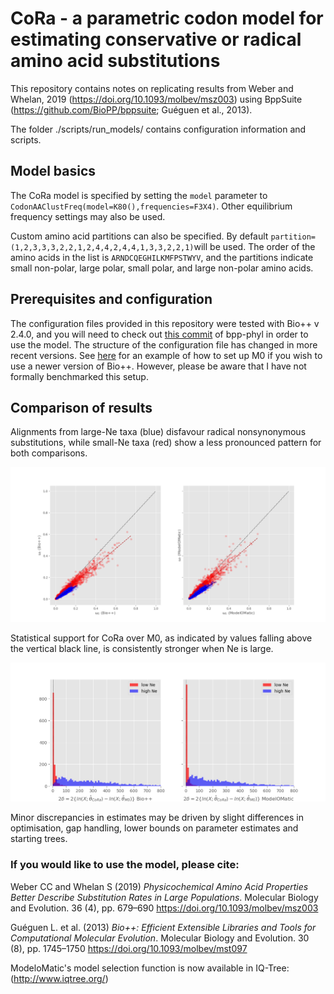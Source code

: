 # CoRa - a parametric codon model for estimating conservative or radical amino acid substitutions

This repository contains notes on replicating results from Weber and Whelan, 2019 (https://doi.org/10.1093/molbev/msz003) using BppSuite (https://github.com/BioPP/bppsuite; Gu&#233;guen et al., 2013).

The folder ./scripts/run_models/ contains configuration information and scripts.

## Model basics

The CoRa model is specified by setting the `model` parameter to `CodonAAClustFreq(model=K80(),frequencies=F3X4)`. Other equilibrium frequency settings may also be used.

Custom amino acid partitions can also be specified. By default `partition=(1,2,3,3,3,2,2,1,2,4,4,2,4,4,1,3,3,2,2,1)`will be used. The order of the amino acids in the list is `ARNDCQEGHILKMFPSTWYV`, and the partitions indicate small non-polar, large polar, small polar, and large non-polar amino acids. 

## Prerequisites and configuration
The configuration files provided in this repository were tested with Bio++ v 2.4.0, and you will need to check out [this commit](https://github.com/BioPP/bpp-phyl/commit/64b6abc67d815ca062a90ed4390d457c83dc534b) of bpp-phyl in order to use the model. The structure of the configuration file has changed in more recent versions. See [here](https://github.com/BioPP/bppsuite/blob/master/Examples/MaximumLikelihood/Codons/M0/ML.bpp) for an example of how to set up M0 if you wish to use a newer version of Bio++. However, please be aware that I have not formally benchmarked this setup. 

## Comparison of results

Alignments from large-Ne taxa (blue) disfavour radical nonsynonymous substitutions, while small-Ne taxa (red) show a less pronounced pattern for both comparisons.

<img src="https://github.com/claudia-c-weber/CoRa/blob/master/Co_vs_Ra_bppml_mm.png" alt="" width=800>

Statistical support for CoRa over M0, as indicated by values falling above the vertical black line, is consistently stronger when Ne is large.

<img src="https://github.com/claudia-c-weber/CoRa/blob/master/LRTs.png" alt="" width=800>

Minor discrepancies in estimates may be driven by slight differences in optimisation, gap handling, lower bounds on parameter estimates and starting trees.

### If you would like to use the model, please cite:

Weber CC and Whelan S (2019) *Physicochemical Amino Acid Properties Better Describe Substitution Rates in Large Populations*. Molecular Biology and Evolution. 36 (4), pp. 679–690 https://doi.org/10.1093/molbev/msz003

Gu&#233;guen L. et al. (2013) *Bio++: Efficient Extensible Libraries and Tools for Computational Molecular Evolution*. Molecular Biology and Evolution. 30 (8), pp. 1745–1750 https://doi.org/10.1093/molbev/mst097

ModeloMatic's model selection function is now available in IQ-Tree: (http://www.iqtree.org/)

